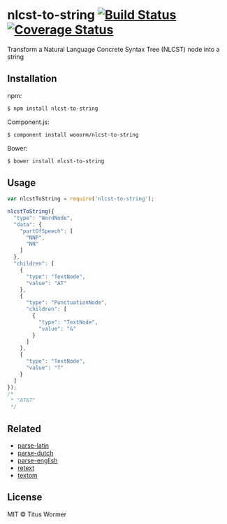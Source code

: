 # nlcst-to-string [![Build Status](https://img.shields.io/travis/wooorm/nlcst-to-string.svg)](https://travis-ci.org/wooorm/nlcst-to-string) [![Coverage Status](https://img.shields.io/coveralls/wooorm/nlcst-to-string.svg)](https://coveralls.io/r/wooorm/nlcst-to-string?branch=master)

Transform a Natural Language Concrete Syntax Tree (NLCST) node into a string

## Installation

npm:
```sh
$ npm install nlcst-to-string
```

Component.js:
```sh
$ component install wooorm/nlcst-to-string
```

Bower:
```sh
$ bower install nlcst-to-string
```

## Usage

````js
var nlcstToString = require('nlcst-to-string');

nlcstToString({
  "type": "WordNode",
  "data": {
    "partOfSpeech": [
      "NNP",
      "NN"
    ]
  },
  "children": [
    {
      "type": "TextNode",
      "value": "AT"
    },
    {
      "type": "PunctuationNode",
      "children": [
        {
          "type": "TextNode",
          "value": "&"
        }
      ]
    },
    {
      "type": "TextNode",
      "value": "T"
    }
  ]
});
/*
 * "AT&T"
 */
````

## Related

- [parse-latin](https://github.com/wooorm/parse-latin)
- [parse-dutch](https://github.com/wooorm/parse-dutch)
- [parse-english](https://github.com/wooorm/parse-english)
- [retext](https://github.com/wooorm/retext)
- [textom](https://github.com/wooorm/textom)

## License

MIT © Titus Wormer
